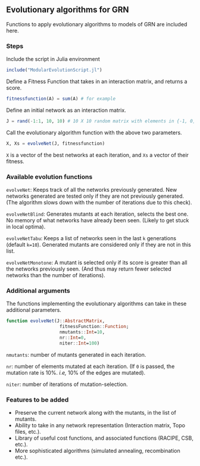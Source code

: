 ## Evolutionary algorithms for GRN

Functions to apply evolutionary algorithms to models of GRN are included here.

### Steps

Include the script in Julia environment 

```julia
include("ModularEvolutionScript.jl")
```

Define a Fitness Function that takes in an interaction matrix, and returns a score.

```julia
fitnessfunction(A) = sum(A) # for example
```

Define an initial network as an interaction matrix.

```julia
J = rand(-1:1, 10, 10) # 10 X 10 random matrix with elements in {-1, 0, 1}
```

Call the evolutionary algorithm function with the above two parameters.

```julia
X, Xs = evolveNet(J, fitnessfunction)
```

`X` is a vector of the best networks at each iteration, and `Xs` a vector of their fitness.



### Available evolution functions

`evolveNet`: Keeps track of all the networks previously generated. New networks generated are tested only if they are not previously generated. (The algorithm slows down with the number of iterations due to this check).

`evolveNetBlind`: Generates mutants at each iteration, selects the best one. No memory of what networks have already been seen. (Likely to get stuck in local optima).

`evolveNetTabu`: Keeps a list of networks seen in the last `k` generations (default `k=10`). Generated mutants are considered only if they are not in this list. 

`evolveNetMonotone`: A mutant is selected only if its score is greater than all the networks previously seen. (And thus may return fewer selected networks than the number of iterations).



### Additional arguments

The functions implementing the evolutionary algorithms can take in these additional parameters.

```JULIA
function evolveNet(J::AbstractMatrix,
                    fitnessFunction::Function;
                    nmutants::Int=10,
                    nr::Int=0,
                    niter::Int=100)
```

`nmutants`: number of mutants generated in each iteration.

`nr`: number of elements mutated at each iteration. (If `0` is passed, the mutation rate is 10%. _i.e,_ 10% of the edges are mutated). 

`niter`: number of iterations of mutation-selection.



### Features to be added

-   Preserve the current network along with the mutants, in the list of mutants. 
-   Ability to take in any network representation (Interaction matrix, Topo files, etc.). 
-   Library of useful cost functions, and associated functions (RACIPE, CSB, etc.).
-   More sophisticated algorithms (simulated annealing, recombination etc.).